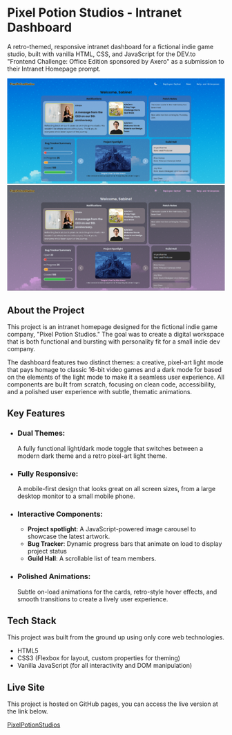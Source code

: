 # Pixel Potion Studios - Intranet Dashboard

A retro-themed, responsive intranet dashboard for a fictional indie game studio, built with vanilla HTML, CSS, and JavaScript for the DEV.to "Frontend Challenge: Office Edition sponsored by Axero" as a submission to their Intranet Homepage prompt.

![Light-mode](assets/light-mode-screencap.png)
![Dark-mode](assets/dark-mode-screencap.png)

## About the Project

This project is an intranet homepage designed for the fictional indie game company, "Pixel Potion Studios." The goal was to create a digital workspace that is both functional and bursting with personality fit for a small indie dev company.

The dashboard features two distinct themes: a creative, pixel-art light mode that pays homage to classic 16-bit video games and a dark mode for based on the elements of the light mode to make it a seamless user experience. All components are built from scratch, focusing on clean code, accessibility, and a polished user experience with subtle, thematic animations.


## Key Features

* ### Dual Themes:
    A fully functional light/dark mode toggle that switches between a modern dark theme and a retro pixel-art light theme.

* ### Fully Responsive:
    A mobile-first design that looks great on all screen sizes, from a large desktop monitor to a small mobile phone.

* ### Interactive Components:
    * **Project spotlight**: A JavaScript-powered image carousel to showcase the latest artwork.
    * **Bug Tracker**: Dynamic progress bars that animate on load to display project status
    * **Guild Hall**: A scrollable list of team members.

* ### Polished Animations:
    Subtle on-load animations for the cards, retro-style hover effects, and smooth transitions to create a lively user experience.

## Tech Stack

This project was built from the ground up using only core web technologies.

* HTML5
* CSS3 (Flexbox for layout, custom properties for theming)
* Vanilla JavaScript (for all interactivity and DOM manipulation)

## Live Site

This project is hosted on GitHub pages, you can access the live version at the link below.

[PixelPotionStudios][def]

[def]: https://k4rtikay.github.io/PixelPotionStudios/